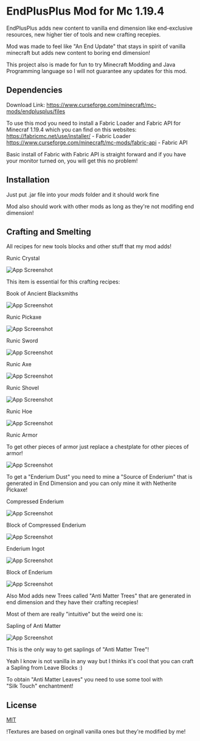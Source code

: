 
# EndPlusPlus Mod for Mc 1.19.4 

EndPlusPlus adds new content to vanilla end dimension like end-exclusive resources, new higher tier of tools and new crafting recepies.

Mod was made to feel like "An End Update" that stays in spirit of vanilla minecraft but adds new content to boring end dimension!

This project also is made for fun to try Minecraft Modding and Java Programming language so I will not guarantee any updates for this mod.




## Dependencies
Download Link:
https://www.curseforge.com/minecraft/mc-mods/endplusplus/files

To use this mod you need to install a Fabric Loader and Fabric API for Minecraf 1.19.4 which you can find on this websites:
https://fabricmc.net/use/installer/ - Fabric Loader
https://www.curseforge.com/minecraft/mc-mods/fabric-api - Fabric API

Basic install of Fabric with Fabric API is straight forward and if you have your monitor turned on, you will get this no problem!

## Installation
Just put .jar file into your *mods* folder and it should work fine

Mod also should work with other mods as long as they're not modifing end dimension!


## Crafting  and Smelting 
All recipes for new tools blocks and other stuff that my mod adds!

Runic Crystal

![App Screenshot](https://i.imgur.com/abTr5gH.png)

This item is essential for this crafting recipes:

Book of Ancient Blacksmiths

![App Screenshot](https://i.imgur.com/JClslQL.png)

Runic Pickaxe

![App Screenshot](https://i.imgur.com/8iCef8B.png)

Runic Sword

![App Screenshot](https://i.imgur.com/ev3129H.png)

Runic Axe

![App Screenshot](https://i.imgur.com/WkaZ91T.png)

Runic Shovel

![App Screenshot](https://i.imgur.com/Ld8xJ3B.png)

Runic Hoe

![App Screenshot](https://i.imgur.com/k7CnuOQ.png)

Runic Armor 

To get other pieces of armor just replace a chestplate for other pieces of armor!

![App Screenshot](https://i.imgur.com/ulxDRLX.png)

To get a "Enderium Dust" you need to mine a "Source of Enderium" that is generated in End Dimension and you can only mine it with Netherite Pickaxe!

Compressed Enderium 

![App Screenshot](https://i.imgur.com/StA2TVq.png)

Block of Compressed Enderium

![App Screenshot](https://i.imgur.com/d0iDCFH.png)

Enderium Ingot

![App Screenshot](https://i.imgur.com/2qQuOzJ.png)

Block of Enderium

![App Screenshot](https://i.imgur.com/DuQ3B2s.png)

Also Mod adds new Trees called "Anti Matter Trees" that are generated in end dimension and they have their crafting recepies!

Most of them are really "intuitive" but the weird one is:

Sapling of Anti Matter

![App Screenshot](https://i.imgur.com/aaUC6tT.png)

This is the only way to get saplings of "Anti Matter Tree"!

Yeah I know is not vanilla in any way but I thinks it's cool that you can craft a Sapling from Leave Blocks :)

To obtain "Anti Matter Leaves" you need to use some tool with  
"Silk Touch" enchantment!










## License

[MIT](https://choosealicense.com/licenses/mit/)

!Textures are based on orginall vanilla ones but they're modified by me!


